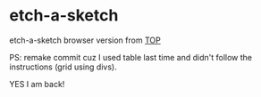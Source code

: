 # etch-a-sketch
etch-a-sketch browser version from [TOP](https://www.theodinproject.com/lessons/foundations-etch-a-sketch)

PS: remake commit cuz I used table last time and didn't follow the instructions (grid using divs).

YES I am back!
